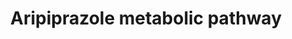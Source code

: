 ---
annotations:
- id: PW:0001229
  parent: classic metabolic pathway
  type: Pathway Ontology
  value: xenobiotic metabolic pathway
- id: PW:0000375
  parent: regulatory pathway
  type: Pathway Ontology
  value: phase I biotransformation pathway via cytochrome P450
authors:
- Egonw
- MaintBot
- Eweitz
description: The CYP P450 metabolism of aripiprazole has been studied and described
  in several papers (like the one in the bibliography), except for the original primary
  literature describing the experiments and the exact metabolite structures. The two
  CYPs are said to be involved in N-dealkylation and dehydrogenation.
last-edited: 2021-05-22
ndex: 660f0438-8b65-11eb-9e72-0ac135e8bacf
organisms:
- Homo sapiens
redirect_from:
- /index.php/Pathway:WP2640
- /instance/WP2640
- /instance/WP2640_rr117652
revision: r117652
schema-jsonld:
- '@context': https://schema.org/
  '@id': https://wikipathways.github.io/pathways/WP2640.html
  '@type': Dataset
  creator:
    '@type': Organization
    name: WikiPathways
  description: The CYP P450 metabolism of aripiprazole has been studied and described
    in several papers (like the one in the bibliography), except for the original
    primary literature describing the experiments and the exact metabolite structures.
    The two CYPs are said to be involved in N-dealkylation and dehydrogenation.
  keywords:
  - CYP2D6
  - CYP3A43
  - Product
  - aripiprazole
  - dehydroaripiprazole
  license: CC0
  name: Aripiprazole metabolic pathway
seo: CreativeWork
title: Aripiprazole metabolic pathway
wpid: WP2640
---
